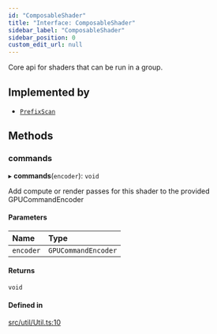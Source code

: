 ```yaml
---
id: "ComposableShader"
title: "Interface: ComposableShader"
sidebar_label: "ComposableShader"
sidebar_position: 0
custom_edit_url: null
---
```


Core api for shaders that can be run in a group.

## Implemented by

- [`PrefixScan`](../classes/PrefixScan.md)

## Methods

### commands

▸ **commands**(`encoder`): `void`

Add compute or render passes for this shader to the provided GPUCommandEncoder

#### Parameters

| Name | Type |
| :------ | :------ |
| `encoder` | `GPUCommandEncoder` |

#### Returns

`void`

#### Defined in

[src/util/Util.ts:10](https://github.com/mighdoll/stoneberry/blob/518da78/src/util/Util.ts#L10)
